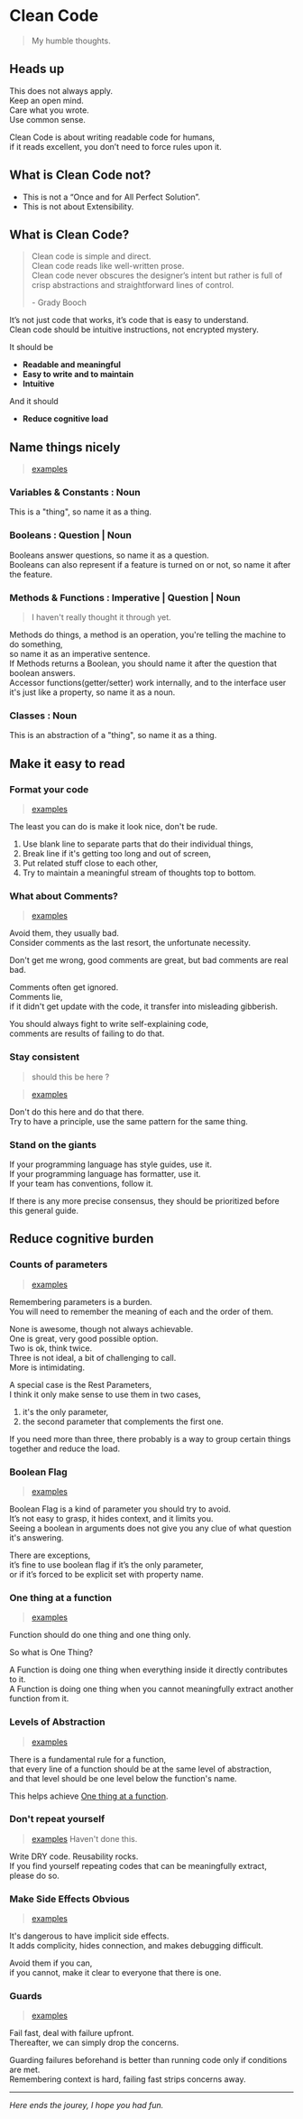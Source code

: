 # Clean Code
> My humble thoughts.

## Heads up

This does not always apply.  
Keep an open mind.  
Care what you wrote.  
Use common sense.

Clean Code is about writing readable code for humans,  
if it reads excellent, you don’t need to force rules upon it.

## What is Clean Code not?

- This is not a “Once and for All Perfect Solution”.
- This is not about Extensibility.

## What is Clean Code?
> Clean code is simple and direct.  
> Clean code reads like well-written prose.  
> Clean code never obscures the designer’s intent but rather is full of crisp abstractions and straightforward lines of control.  
>
> \- Grady Booch

It’s not just code that works, it’s code that is easy to understand.  
Clean code should be intuitive instructions, not encrypted mystery.  

It should be
- **Readable and meaningful**
- **Easy to write and to maintain**
- **Intuitive**

And it should 
- **Reduce cognitive load**

## Name things nicely

> [examples](./examples/cognitive/naming.md)

### Variables & Constants : Noun
This is a "thing", so name it as a thing.

### Booleans : Question | Noun

Booleans answer questions, so name it as a question.  
Booleans can also represent if a feature is turned on or not, so name it after the feature.

### Methods & Functions :  Imperative | Question | Noun 
> I haven't really thought it through yet.

Methods do things, a method is an operation, you're telling the machine to do something,  
so name it as an imperative sentence.  
If Methods returns a Boolean, you should name it after the question that boolean answers.  
Accessor functions(getter/setter) work internally, and to the interface user it's just like a property, so name it as a noun.

### Classes : Noun

This is an abstraction of a "thing", so name it as a thing.

## Make it easy to read

### Format your code

> [examples](./examples/formatting.md)

The least you can do is make it look nice, don't be rude.

1. Use blank line to separate parts that do their individual things,
2. Break line if it's getting too long and out of screen,
3. Put related stuff close to each other,
4. Try to maintain a meaningful stream of thoughts top to bottom.

### What about Comments?

> [examples](./examples/commenting.md)

Avoid them, they usually bad.  
Consider comments as the last resort, the unfortunate necessity.

Don't get me wrong, good comments are great, but bad comments are real bad.

Comments often get ignored.  
Comments lie,  
if it didn't get update with the code, it transfer into misleading gibberish.

You should always fight to write self-explaining code,  
comments are results of failing to do that.

### Stay consistent
> should this be here ?

> [examples](./examples/consistency.md)

Don't do this here and do that there.  
Try to have a principle, use the same pattern for the same thing.

### Stand on the giants

If your programming language has style guides, use it.  
If your programming language has formatter, use it.  
If your team has conventions, follow it.

If there is any more precise consensus, they should be prioritized before this general guide.

## Reduce cognitive burden

### Counts of parameters

> [examples](./examples/cognitive/parameters)

Remembering parameters is a burden.  
You will need to remember the meaning of each and the order of them.

None is awesome, though not always achievable.  
One is great, very good possible option.  
Two is ok, think twice.  
Three is not ideal, a bit of challenging to call.  
More is intimidating.

A special case is the Rest Parameters,  
I think it only make sense to use them in two cases,
1. it's the only parameter, 
2. the second parameter that complements the first one.

If you need more than three, there probably is a way to group certain things together and reduce the load.

### Boolean Flag

> [examples](./examples/cognitive/boolean-flag.md)

Boolean Flag is a kind of parameter you should try to avoid.  
It’s not easy to grasp, it hides context, and it limits you.  
Seeing a boolean in arguments does not give you any clue of what question it's answering.

There are exceptions,  
it’s fine to use boolean flag if it’s the only parameter,  
or if it’s forced to be explicit set with property name.

### One thing at a function

> [examples](./examples/cognitive/one-thing.md)

Function should do one thing and one thing only.

So what is One Thing?

A Function is doing one thing when everything inside it directly contributes to it.  
A Function is doing one thing when you cannot meaningfully extract another function from it.

### Levels of Abstraction

> [examples](./examples/cognitive/levels-of-abstraction.md)

There is a fundamental rule for a function,  
that every line of a function should be at the same level of abstraction,  
and that level should be one level below the function's name.

This helps achieve [One thing at a function](#one-thing-at-a-function).

### Don't repeat yourself

> [examples](./examples/cognitive/dry.md) Haven't done this.

Write DRY code. Reusability rocks.  
If you find yourself repeating codes that can be meaningfully extract, please do so.

### Make Side Effects Obvious

> [examples](./examples/cognitive/make-side-effect-obvious.md)

It's dangerous to have implicit side effects.  
It adds complicity, hides connection, and makes debugging difficult.

Avoid them if you can,  
if you cannot, make it clear to everyone that there is one.

### Guards

> [examples](./examples/cognitive/guards.md)

Fail fast, deal with failure upfront.  
Thereafter, we can simply drop the concerns.

Guarding failures beforehand is better than running code only if conditions are met.  
Remembering context is hard, failing fast strips concerns away.

---

_Here ends the jourey, I hope you had fun._

